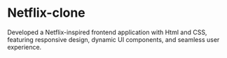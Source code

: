 # Netflix-clone
Developed a Netflix-inspired frontend application with Html and CSS, featuring responsive design, dynamic UI components, and seamless user experience.

